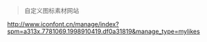 
> 自定义图标素材网站

http://www.iconfont.cn/manage/index?spm=a313x.7781069.1998910419.df0a31819&manage_type=mylikes